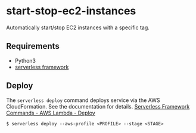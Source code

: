 # start-stop-ec2-instances

Automatically start/stop EC2 instances with a specific tag.

## Requirements

- Python3
- [serverless framework](https://www.serverless.com)

## Deploy

The `serverless deploy` command deploys service via the AWS CloudFormation.
See the documentation for details. [Serverless Framework Commands - AWS Lambda - Deploy](https://www.serverless.com/framework/docs/providers/aws/cli-reference/deploy/)

```
$ serverless deploy --aws-profile <PROFILE> --stage <STAGE>
```
